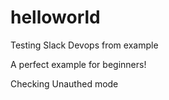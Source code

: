 # helloworld
Testing Slack Devops from example

A perfect example for beginners!

Checking Unauthed mode
